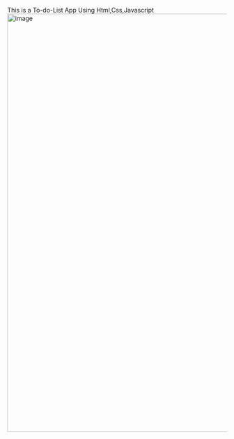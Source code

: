 This is a To-do-List App Using Html,Css,Javascript 
<img width="959" alt="image" src="https://github.com/Ganeshguntaka1234/To-Do-List-App/assets/142489363/6d986c6e-3002-4390-bb05-fc249797ba33">
